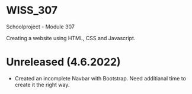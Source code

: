 # WISS_307

Schoolproject - Module 307

Creating a website using HTML, CSS and Javascript.

# Unreleased (4.6.2022)
- Created an incomplete Navbar with Bootstrap. Need additianal time to create it the right way. 